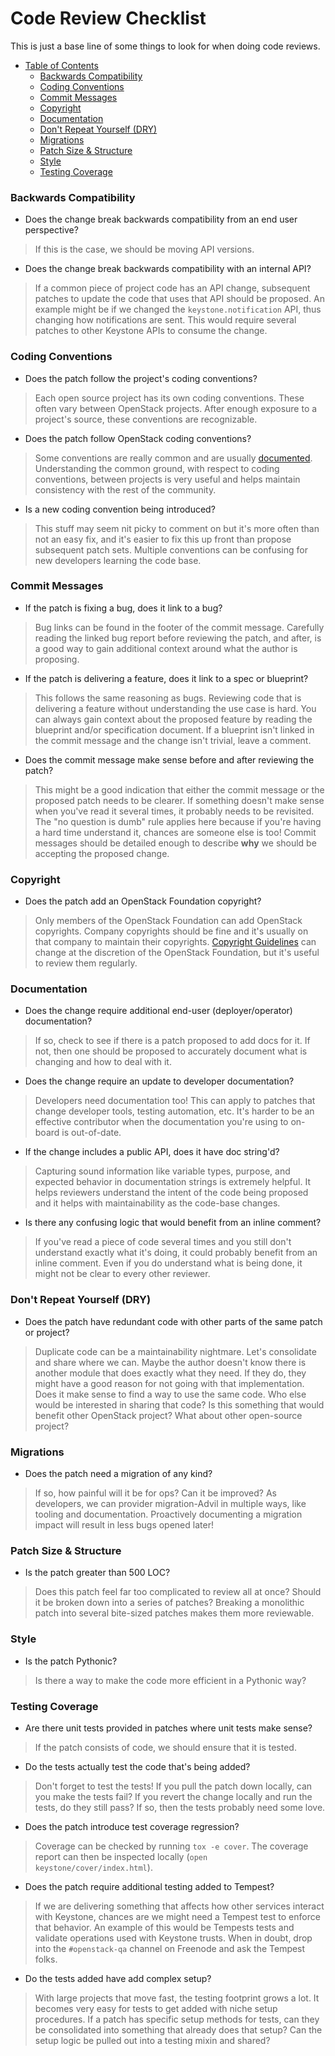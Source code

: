 # Code Review Checklist

This is just a base line of some things to look for when doing code reviews.

* [Table of Contents](#table-of-contents)
    * [Backwards Compatibility](#backwards-compatibility)
    * [Coding Conventions](#coding-conventions)
    * [Commit Messages](#commit-messages)
    * [Copyright](#copyright)
    * [Documentation](#documentation)
    * [Don't Repeat Yourself (DRY)](#dont-repeat-yourself-dry)
    * [Migrations](#migrations)
    * [Patch Size &amp; Structure](#patch-size--structure)
    * [Style](#style)
    * [Testing Coverage](#testing-coverage)

### Backwards Compatibility

* Does the change break backwards compatibility from an end user perspective?

> If this is the case, we should be moving API versions.

* Does the change break backwards compatibility with an internal API?

> If a common piece of project code has an API change, subsequent patches to
> update the code that uses that API should be proposed. An example might be if
> we changed the `keystone.notification` API, thus changing how notifications
> are sent. This would require several patches to other Keystone APIs to
> consume the change.

### Coding Conventions

* Does the patch follow the project's coding conventions?

> Each open source project has its own coding conventions. These often vary
> between OpenStack projects. After enough exposure to a project's source,
> these conventions are recognizable.

* Does the patch follow OpenStack coding conventions?

> Some conventions are really common and are usually
> [documented](http://docs.openstack.org/developer/hacking/). Understanding
> the common ground, with respect to coding conventions, between projects is
> very useful and helps maintain consistency with the rest of the community.

* Is a new coding convention being introduced?

> This stuff may seem nit picky to comment on but it's more often than not an
> easy fix, and it's easier to fix this up front than propose subsequent patch
> sets. Multiple conventions can be confusing for new developers learning the
> code base.

### Commit Messages

* If the patch is fixing a bug, does it link to a bug?

> Bug links can be found in the footer of the commit message. Carefully reading
> the linked bug report before reviewing the patch, and after, is a good way to
> gain additional context around what the author is proposing.

* If the patch is delivering a feature, does it link to a spec or blueprint?

> This follows the same reasoning as bugs. Reviewing code that is delivering a
> feature without understanding the use case is hard. You can always gain
> context about the proposed feature by reading the blueprint and/or
> specification document. If a blueprint isn't linked in the commit message and
> the change isn't trivial, leave a comment.

* Does the commit message make sense before and after reviewing the patch?

> This might be a good indication that either the commit message or the
> proposed patch needs to be clearer. If something doesn't make sense when
> you've read it several times, it probably needs to be revisited. The "no
> question is dumb" rule applies here because if you're having a hard time
> understand it, chances are someone else is too! Commit messages should be
> detailed enough to describe **why** we should be accepting the proposed
> change.

### Copyright

* Does the patch add an OpenStack Foundation copyright?

> Only members of the OpenStack Foundation can add OpenStack copyrights.
> Company copyrights should be fine and it's usually on that company to
> maintain their copyrights. [Copyright
> Guidelines](https://wiki.openstack.org/wiki/Documentation/Copyright) can
> change at the discretion of the OpenStack Foundation, but it's useful to
> review them regularly.

### Documentation

* Does the change require additional end-user (deployer/operator)
  documentation?

> If so, check to see if there is a patch proposed to add docs for it. If not,
> then one should be proposed to accurately document what is changing and how
> to deal with it.

* Does the change require an update to developer documentation?

> Developers need documentation too! This can apply to patches that change
> developer tools, testing automation, etc. It's harder to be an effective
> contributor when the documentation you're using to on-board is out-of-date.

* If the change includes a public API, does it have doc string'd?

> Capturing sound information like variable types, purpose, and expected
> behavior in documentation strings is extremely helpful. It helps reviewers
> understand the intent of the code being proposed and it helps with
> maintainability as the code-base changes.

* Is there any confusing logic that would benefit from an inline comment?

> If you've read a piece of code several times and you still don't understand
> exactly what it's doing, it could probably benefit from an inline comment.
> Even if you do understand what is being done, it might not be clear to every
> other reviewer.

### Don't Repeat Yourself (DRY)

* Does the patch have redundant code with other parts of the same patch or
  project?

> Duplicate code can be a maintainability nightmare. Let's consolidate and
> share where we can. Maybe the author doesn't know there is another module
> that does exactly what they need. If they do, they might have a good reason
> for not going with that implementation. Does it make sense to find a way to
> use the same code. Who else would be interested in sharing that code? Is this
> something that would benefit other OpenStack project? What about other
> open-source project?

### Migrations

* Does the patch need a migration of any kind?

> If so, how painful will it be for ops? Can it be improved? As developers, we
> can provider migration-Advil in multiple ways, like tooling and
> documentation. Proactively documenting a migration impact will result in less
> bugs opened later!

### Patch Size & Structure

* Is the patch greater than 500 LOC?

> Does this patch feel far too complicated to review all at once? Should it be
> broken down into a series of patches? Breaking a monolithic patch into
> several bite-sized patches makes them more reviewable.

### Style

* Is the patch Pythonic?

> Is there a way to make the code more efficient in a Pythonic way?

### Testing Coverage

* Are there unit tests provided in patches where unit tests make sense?

> If the patch consists of code, we should ensure that it is tested.

* Do the tests actually test the code that's being added?

> Don't forget to test the tests! If you pull the patch down locally, can you
> make the tests fail? If you revert the change locally and run the tests, do
> they still pass? If so, then the tests probably need some love.

* Does the patch introduce test coverage regression?

> Coverage can be checked by running `tox -e cover`. The coverage report can
> then be inspected locally (`open keystone/cover/index.html`).

* Does the patch require additional testing added to Tempest?

> If we are delivering something that affects how other services interact with
> Keystone, chances are we might need a Tempest test to enforce that behavior.
> An example of this would be Tempests tests and validate operations used with
> Keystone trusts. When in doubt, drop into the `#openstack-qa` channel on
> Freenode and ask the Tempest folks.

* Do the tests added have add complex setup?

> With large projects that move fast, the testing footprint grows a lot. It
> becomes very easy for tests to get added with niche setup procedures. If a
> patch has specific setup methods for tests, can they be consolidated into
> something that already does that setup? Can the setup logic be pulled out
> into a testing mixin and shared?
